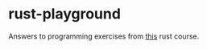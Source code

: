# rust-playground
Answers to programming exercises from [this](https://github.com/kpietak/rust-course) rust course.
